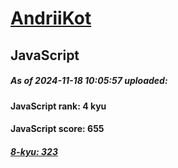 # [AndriiKot](https://www.codewars.com/users/AndriiKot) 
## JavaScript

##### As of 2024-11-18 10:05:57 uploaded:

#### JavaScript rank: 4 kyu

#### JavaScript score: 655

##### [8-kyu: 323](https://github.com/AndriiKot/JavaScript__CodeWars/tree/main/kyu-8)

